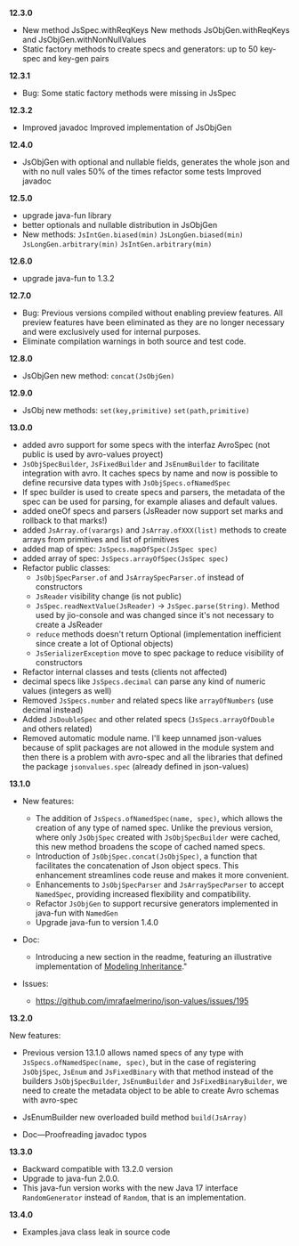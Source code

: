 **12.3.0**

- New method JsSpec.withReqKeys New methods JsObjGen.withReqKeys and JsObjGen.withNonNullValues
- Static factory methods to create specs and generators: up to 50 key-spec and key-gen pairs

**12.3.1**

- Bug: Some static factory methods were missing in JsSpec

**12.3.2**

- Improved javadoc Improved implementation of JsObjGen

**12.4.0**

- JsObjGen with optional and nullable fields, generates the whole json and with no null vales 50% of
  the times refactor some tests Improved javadoc

**12.5.0**

- upgrade java-fun library
- better optionals and nullable distribution in JsObjGen
- New methods: `JsIntGen.biased(min)` `JsLongGen.biased(min)` `JsLongGen.arbitrary(min)`
  `JsIntGen.arbitrary(min)`

**12.6.0**

- upgrade java-fun to 1.3.2

**12.7.0**

- Bug: Previous versions compiled without enabling preview features. All preview features have been
  eliminated as they are no longer necessary and were exclusively used for internal purposes.
- Eliminate compilation warnings in both source and test code.

**12.8.0**

- JsObjGen new method: `concat(JsObjGen)`

**12.9.0**

- JsObj new methods: `set(key,primitive)` `set(path,primitive)`

**13.0.0**

- added avro support for some specs with the interfaz AvroSpec (not public is used by avro-values
  proyect)
- `JsObjSpecBuilder`, `JsFixedBuilder` and `JsEnumBuilder` to facilitate integration with avro. It
  caches specs by name and now is possible to define recursive data types with
  `JsObjSpecs.ofNamedSpec`
- If spec builder is used to create specs and parsers, the metadata of the spec can be used for
  parsing, for example aliases and default values.
- added oneOf specs and parsers (JsReader now support set marks and rollback to that marks!)
- added `JsArray.of(varargs)` and `JsArray.ofXXX(list)` methods to create arrays from primitives and
  list of primitives
- added map of spec: `JsSpecs.mapOfSpec(JsSpec spec)`
- added array of spec: `JsSpecs.arrayOfSpec(JsSpec spec)`
- Refactor public classes:
  - `JsObjSpecParser.of` and `JsArraySpecParser.of` instead of constructors
  - `JsReader` visibility change (is not public)
  - `JsSpec.readNextValue(JsReader)` -> `JsSpec.parse(String)`. Method used by jio-console and was
    changed since it's not necessary to create a JsReader
  - `reduce` methods doesn't return Optional (implementation inefficient since create a lot of
    Optional objects)
  - `JsSerializerException` move to spec package to reduce visibility of constructors
- Refactor internal classes and tests (clients not affected)
- decimal specs like `JsSpecs.decimal` can parse any kind of numeric values (integers as well)
- Removed `JsSpecs.number` and related specs like `arrayOfNumbers` (use decimal instead)
- Added `JsDoubleSpec` and other related specs (`JsSpecs.arrayOfDouble` and others related)
- Removed automatic module name. I'll keep unnamed json-values because of split packages are not
  allowed in the module system and then there is a problem with avro-spec and all the libraries that
  defined the package `jsonvalues.spec` (already defined in json-values)

**13.1.0**

- New features:
  - The addition of `JsSpecs.ofNamedSpec(name, spec)`, which allows the creation of any type of
    named spec. Unlike the previous version, where only `JsObjSpec` created with `JsObjSpecBuilder`
    were cached, this new method broadens the scope of cached named specs.
  - Introduction of `JsObjSpec.concat(JsObjSpec)`, a function that facilitates the concatenation of
    Json object specs. This enhancement streamlines code reuse and makes it more convenient.
  - Enhancements to `JsObjSpecParser` and `JsArraySpecParser` to accept `NamedSpec`, providing
    increased flexibility and compatibility.
  - Refactor `JsObjGen` to support recursive generators implemented in java-fun with `NamedGen`
  - Upgrade java-fun to version 1.4.0
- Doc:
  - Introducing a new section in the readme, featuring an illustrative implementation of
    [Modeling Inheritance](https://json-schema.org/blog/posts/modelling-inheritance)."
- Issues:

  - https://github.com/imrafaelmerino/json-values/issues/195

**13.2.0**

New features:

- Previous version 13.1.0 allows named specs of any type with `JsSpecs.ofNamedSpec(name, spec)`, but
  in the case of registering `JsObjSpec`, `JsEnum` and `JsFixedBinary` with that method instead of
  the builders `JsObjSpecBuilder`, `JsEnumBuilder` and `JsFixedBinaryBuilder`, we need to create the
  metadata object to be able to create Avro schemas with avro-spec

- JsEnumBuilder new overloaded build method `build(JsArray)`

- Doc—Proofreading javadoc typos

**13.3.0**

- Backward compatible with 13.2.0 version
- Upgrade to java-fun 2.0.0.
- This java-fun version works with the new Java 17 interface `RandomGenerator` instead of `Random`,
  that is an implementation.

**13.4.0**

- Examples.java class leak in source code
